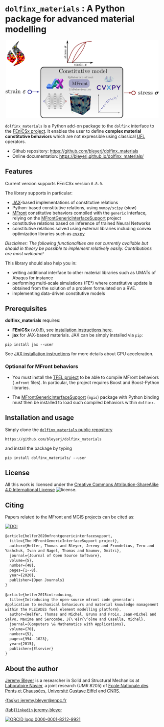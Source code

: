 # `dolfinx_materials` : A Python package for advanced material modelling

<p align="center">
<img src="./docs/images/logo.png" alt="Description" width="500">
</p>

`dolfinx_materials` is a Python add-on package to the `dolfinx` interface to the [FEniCSx project](https://fenicsproject.org/).
It enables the user to define **complex material constitutive behaviors** which are not expressible using classical [UFL](https://fenics.readthedocs.io/projects/ufl/en/latest/) operators.


* Github repository: https://github.com/bleyerj/dolfinx_materials
* Online documentation: https://bleyerj.github.io/dolfinx_materials/

## Features

Current version supports FEniCSx version `0.8.0`.

The library supports in particular:

- [JAX](https://jax.readthedocs.io)-based implementations of constitutive relations
- Python-based constitutive relations, using `numpy/scipy` (*slow*)
- [MFront](https://tfel.sourceforge.net/) constitutive behaviors compiled with the `generic` interface, relying on the [MFrontGenericInterfaceSupport](https://github.com/thelfer/MFrontGenericInterfaceSupport) project
- constitutive relations based on inference of trained Neural Networks
- constitutive relations solved using external libraries including convex optimization libraries such as [cvxpy](http://cvxpy.org/)

*Disclaimer: The following functionalities are not currently available but should in theory be possible to implement relatively easily. Contributions are most welcome!*

This library should also help you in:

- writing additional interface to other material libraries such as UMATs of Abaqus for instance
- performing multi-scale simulations (FE²) where constitutive update is obtained from the solution of a problem formulated on a RVE.
- implementing data-driven constitutive models


## Prerequisites

**dolfinx_materials** requires: 
* **FEniCSx** (v.0.8), see [installation instructions here](https://fenicsproject.org/download/).
* **jax** for  JAX-based materials. JAX can be simply installed via `pip`:

```
pip install jax --user
```
See [JAX installation instructions](https://jax.readthedocs.io/en/latest/installation.html) for more details about GPU acceleration.

### Optional for MFront behaviors

- You must install the [TFEL project](https://github.com/thelfer/tfel) to be able to compile MFront behaviors (`.mfront` files). In particular, the project requires Boost and Boost-Python libraries.

- The [MFrontGenericInterfaceSupport](https://github.com/thelfer/MFrontGenericInterfaceSupport/) (`mgis`) package with Python binding must then be installed to load such compiled behaviors within `dolfinx`.

## Installation and usage
Simply clone the [`dolfinx_materials` public repository](https://github.com/bleyerj/dolfinx_materials)
```
https://github.com/bleyerj/dolfinx_materials
```
and install the package by typing
```
pip install dolfinx_materials/ --user
```


## License

All this work is licensed under the [Creative Commons Attribution-ShareAlike 4.0 International License](http://creativecommons.org/licenses/by-sa/4.0/>) ![license](https://i.creativecommons.org/l/by-sa/4.0/88x31.png).

## Citing

Papers related to the MFront and MGIS projects can be cited as:

[![DOI](https://joss.theoj.org/papers/10.21105/joss.02003/status.svg)](https://doi.org/10.21105/joss.02003)
```
@article{helfer2020mfrontgenericinterfacesupport,
  title={The MFrontGenericInterfaceSupport project},
  author={Helfer, Thomas and Bleyer, Jeremy and Frondelius, Tero and Yashchuk, Ivan and Nagel, Thomas and Naumov, Dmitri},
  journal={Journal of Open Source Software},
  volume={5},
  number={48},
  pages={1--8},
  year={2020},
  publisher={Open Journals}
}

@article{helfer2015introducing,
  title={Introducing the open-source mfront code generator: Application to mechanical behaviours and material knowledge management within the PLEIADES fuel element modelling platform},
  author={Helfer, Thomas and Michel, Bruno and Proix, Jean-Michel and Salvo, Maxime and Sercombe, J{\'e}r{\^o}me and Casella, Michel},
  journal={Computers \& Mathematics with Applications},
  volume={70},
  number={5},
  pages={994--1023},
  year={2015},
  publisher={Elsevier}
}
```

## About the author

[Jeremy Bleyer](https://bleyerj.github.io/) is a researcher in Solid and Structural Mechanics at [Laboratoire Navier](https://navier-lab.fr), a joint research  (UMR 8205) of [Ecole Nationale des Ponts et Chaussées](http://www.enpc.fr),
[Université Gustave Eiffel](https://www.univ-gustave-eiffel.fr/) and [CNRS](http://www.cnrs.fr).

[{fas}`at` jeremy.bleyer@enpc.fr](mailto:jeremy.bleyer@enpc.fr)

[{fab}`linkedin` jeremy-bleyer](http://www.linkedin.com/in/jérémy-bleyer-0aabb531)

<a href="https://orcid.org/0000-0001-8212-9921">
<img alt="ORCID logo" src="https://info.orcid.org/wp-content/uploads/2019/11/orcid_32x32.png" width="16" height="16" />
 0000-0001-8212-9921
</a>